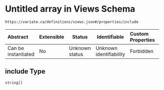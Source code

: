 # Untitled array in Views Schema

```txt
https://variate.ca/definitions/views.json#/properties/include
```




| Abstract            | Extensible | Status         | Identifiable            | Custom Properties | Additional Properties | Access Restrictions | Defined In                                                                         |
| :------------------ | ---------- | -------------- | ----------------------- | :---------------- | --------------------- | ------------------- | ---------------------------------------------------------------------------------- |
| Can be instantiated | No         | Unknown status | Unknown identifiability | Forbidden         | Allowed               | none                | [views.schema.json\*](../out/definitions/views.schema.json "open original schema") |

## include Type

`string[]`
